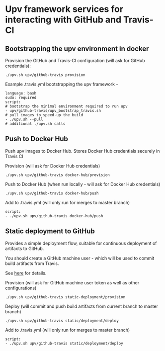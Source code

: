 # Upv framework services for interacting with GitHub and Travis-CI

## Bootstrapping the upv environment in docker

Provision the GitHub and Travis-CI configuration (will ask for GitHub credentials):

```
./upv.sh upv/github-travis provision
```

Example .travis.yml bootstrapping the upv framework -

```
language: bash
sudo: required
script:
# bootstrap the minimal environment required to run upv
- upv/github-travis/upv_bootstrap_travis.sh
# pull images to speed-up the build
- ./upv.sh --pull
# additional ./upv.sh calls
```

## Push to Docker Hub

Push upv images to Docker Hub. Stores Docker Hub credentials securely in Travis CI

Provision (will ask for Docker Hub credentials)

```
./upv.sh upv/github-travis docker-hub/provision
```

Push to Docker Hub (when run locally - will ask for Docker Hub credentials)

```
./upv.sh upv/github-travis docker-hub/push
```

Add to .travis.yml (will only run for merges to master branch)

```
script:
- ./upv.sh upv/github-travis docker-hub/push
```

## Static deployment to GitHub

Provides a simple deployment flow, suitable for continuous deployment of artifacts to GitHub.

You should create a GitHub machine user - which will be used to commit build artifacts from Travis.

See [here](https://developer.github.com/v3/guides/managing-deploy-keys/#machine-users) for details.

Provision (will ask for GitHub machine user token as well as other configurations)

```
./upv.sh upv/github-travis static-deployment/provision
```

Deploy (will commit and push build artifacts from current branch to master branch)

```
./upv.sh upv/github-travis static/deployment/deploy
```

Add to .travis.yml (will only run for merges to master branch)

```
script:
- ./upv.sh upv/github-travis static/deployment/deploy
```
